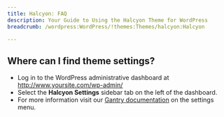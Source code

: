 ```yaml
---
title: Halcyon: FAQ
description: Your Guide to Using the Halcyon Theme for WordPress
breadcrumb: /wordpress:WordPress/!themes:Themes/halcyon:Halcyon

---
```


Where can I find theme settings?
-----
* Log in to the WordPress administrative dashboard at http://www.yoursite.com/wp-admin/
* Select the **Halcyon Settings** sidebar tab on the left of the dashboard.
* For more information visit our [Gantry documentation](http://gantry-framework.org/documentation/wordpress/configure/) on the settings menu.

[gantry]: http://gantry-framework.org/documentation/wordpress/configure/